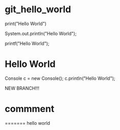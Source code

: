 # git_hello_world
print("Hello World")

System.out.println("Hello World");

printf("Hello World");

<h1>Hello World</h1>

Console c = new Console();
c.println("Hello World");

NEW BRANCH!!!
# commment

=======
hello world